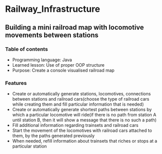 # Railway_Infrastructure
## Building a mini railroad map with locomotive movements between stations
### Table of contents
* Programming language: Java
* Learned lesson: Use of proper OOP structure
* Purpose: Create a console visualised railroad map
### Features
* Create or automatically generate stations, locomotives, connections between stations and railroad cars(choose the type of railroad cars while creating them and fill particular information that is needed) 
* Create or automatically generate shortest paths between stations by which a particular locomotive will ride(if there is no path from station A until station B, then it will show a message that there is no such a path)
* Fill additional information regarding trainsets and railroad cars
* Start the movement of the locomotives with railroad cars attached to them, by the paths generated previously
* When needed, refill information about trainsets that riches or stops at a particular station
